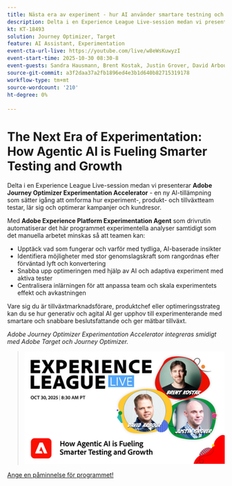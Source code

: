 ```yaml
---
title: Nästa era av experiment - hur AI använder smartare testning och tillväxt
description: Delta i en Experience League Live-session medan vi presenterar Adobe Journey Optimizer Experimentation Accelerator - en ny AI-tillämpning som sätter igång att omvandla hur experiment-, produkt- och tillväxtteam testar, lär sig och optimerar kampanjer och kundresor.
kt: KT-18493
solution: Journey Optimizer, Target
feature: AI Assistant, Experimentation
event-cta-url-live: https://youtube.com/live/w8eWsKuwyzI
event-start-time: 2025-10-30 08:30-8
event-guests: Sandra Hausmann, Brent Kostak, Justin Grover, David Arbour
source-git-commit: a3f2daa37a2fb1896ed4e3b1d640b82715319178
workflow-type: tm+mt
source-wordcount: '210'
ht-degree: 0%

---
```



# The Next Era of Experimentation: How Agentic AI is Fueling Smarter Testing and Growth

Delta i en Experience League Live-session medan vi presenterar **Adobe Journey Optimizer Experimentation Accelerator** - en ny AI-tillämpning som sätter igång att omforma hur experiment-, produkt- och tillväxtteam testar, lär sig och optimerar kampanjer och kundresor.

Med **Adobe Experience Platform Experimentation Agent** som drivrutin automatiserar det här programmet experimentella analyser samtidigt som det manuella arbetet minskas så att teamen kan:

* Upptäck vad som fungerar och varför med tydliga, AI-baserade insikter
* Identifiera möjligheter med stor genomslagskraft som rangordnas efter förväntad lyft och konvertering
* Snabba upp optimeringen med hjälp av AI och adaptiva experiment med aktiva tester
* Centralisera inlärningen för att anpassa team och skala experimentets effekt och avkastningen

Vare sig du är tillväxtmarknadsförare, produktchef eller optimeringsstrateg kan du se hur generativ och agital AI ger upphov till experimenterande med smartare och snabbare beslutsfattande och ger mätbar tillväxt.

*Adobe Journey Optimizer Experimentation Accelerator integreras smidigt med Adobe Target och Journey Optimizer.*

>![Visa banderoll](/help/experience-league-live/assets/exl-live-episode-10-30-25-web-banner.png)

[Ange en påminnelse för programmet!](https://youtube.com/live/w8eWsKuwyzI)
